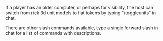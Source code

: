 If a player has an older computer, or perhaps for visibility, the host can switch from rick 3d unit models to flat tokens by typing "/toggleunits" in chat.

There are other slash commands available, type a single forward slash in chat for a list of commands with descriptions.
